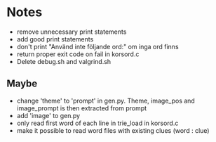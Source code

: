 # Notes
- remove unnecessary print statements
- add good print statements
- don't print "Använd inte följande ord:" om inga ord finns
- return proper exit code on fail in korsord.c
- Delete debug.sh and valgrind.sh

## Maybe
- change 'theme' to 'prompt' in gen.py. Theme, image_pos and image_prompt is then extracted from prompt
- add 'image' to gen.py
- only read first word of each line in trie_load in korsord.c
- make it possible to read word files with existing clues (word : clue)
